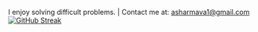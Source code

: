 I enjoy solving difficult problems.
| Contact me at: asharmava1@gmail.com
[![GitHub Streak](https://streak-stats.demolab.com?user=Av1Sharma&theme=meta-dark&hide_border=true&border_radius=20&mode=daily)](https://git.io/streak-stats)
